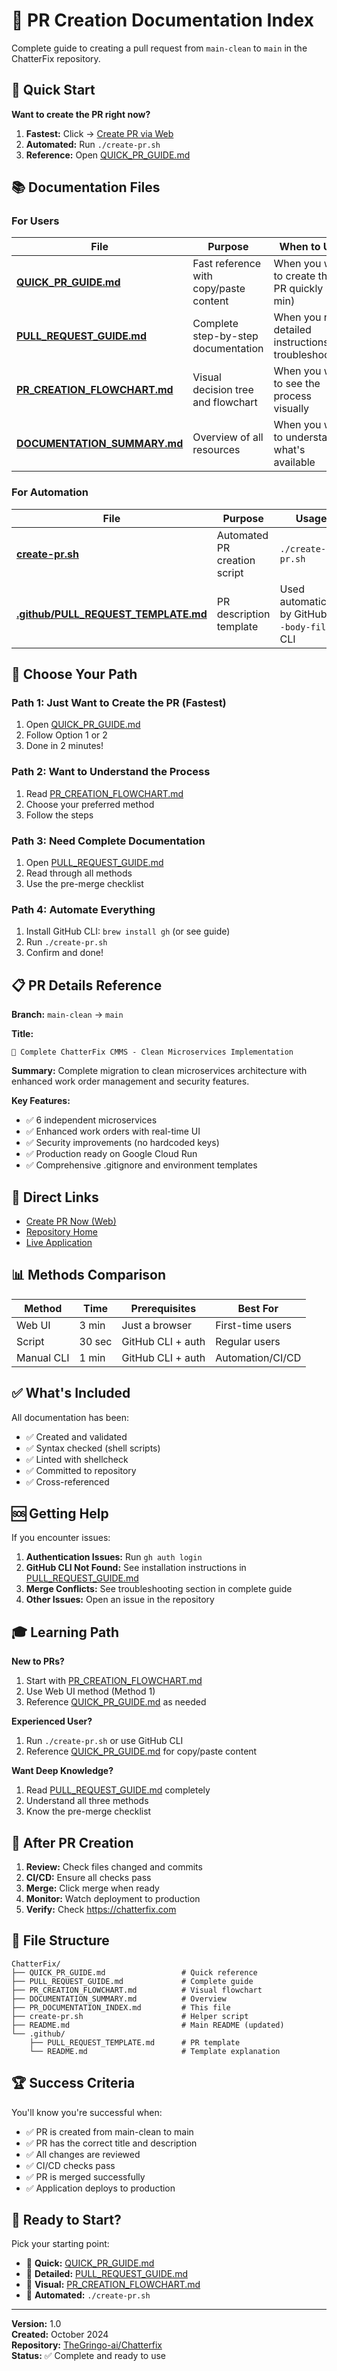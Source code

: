 # 📖 PR Creation Documentation Index

Complete guide to creating a pull request from `main-clean` to `main` in the ChatterFix repository.

## 🚀 Quick Start

**Want to create the PR right now?**

1. **Fastest:** Click → [Create PR via Web](https://github.com/TheGringo-ai/Chatterfix/compare/main...main-clean)
2. **Automated:** Run `./create-pr.sh`
3. **Reference:** Open [QUICK_PR_GUIDE.md](QUICK_PR_GUIDE.md)

## 📚 Documentation Files

### For Users

| File | Purpose | When to Use |
|------|---------|-------------|
| **[QUICK_PR_GUIDE.md](QUICK_PR_GUIDE.md)** | Fast reference with copy/paste content | When you want to create the PR quickly (2 min) |
| **[PULL_REQUEST_GUIDE.md](PULL_REQUEST_GUIDE.md)** | Complete step-by-step documentation | When you need detailed instructions or troubleshooting |
| **[PR_CREATION_FLOWCHART.md](PR_CREATION_FLOWCHART.md)** | Visual decision tree and flowchart | When you want to see the process visually |
| **[DOCUMENTATION_SUMMARY.md](DOCUMENTATION_SUMMARY.md)** | Overview of all resources | When you want to understand what's available |

### For Automation

| File | Purpose | Usage |
|------|---------|-------|
| **[create-pr.sh](create-pr.sh)** | Automated PR creation script | `./create-pr.sh` |
| **[.github/PULL_REQUEST_TEMPLATE.md](.github/PULL_REQUEST_TEMPLATE.md)** | PR description template | Used automatically by GitHub / `--body-file` in CLI |

## 🎯 Choose Your Path

### Path 1: Just Want to Create the PR (Fastest)
1. Open [QUICK_PR_GUIDE.md](QUICK_PR_GUIDE.md)
2. Follow Option 1 or 2
3. Done in 2 minutes!

### Path 2: Want to Understand the Process
1. Read [PR_CREATION_FLOWCHART.md](PR_CREATION_FLOWCHART.md)
2. Choose your preferred method
3. Follow the steps

### Path 3: Need Complete Documentation
1. Open [PULL_REQUEST_GUIDE.md](PULL_REQUEST_GUIDE.md)
2. Read through all methods
3. Use the pre-merge checklist

### Path 4: Automate Everything
1. Install GitHub CLI: `brew install gh` (or see guide)
2. Run `./create-pr.sh`
3. Confirm and done!

## 📋 PR Details Reference

**Branch:** `main-clean` → `main`

**Title:**
```
🎉 Complete ChatterFix CMMS - Clean Microservices Implementation
```

**Summary:**
Complete migration to clean microservices architecture with enhanced work order management and security features.

**Key Features:**
- ✅ 6 independent microservices
- ✅ Enhanced work orders with real-time UI
- ✅ Security improvements (no hardcoded keys)
- ✅ Production ready on Google Cloud Run
- ✅ Comprehensive .gitignore and environment templates

## 🔗 Direct Links

- [Create PR Now (Web)](https://github.com/TheGringo-ai/Chatterfix/compare/main...main-clean)
- [Repository Home](https://github.com/TheGringo-ai/Chatterfix)
- [Live Application](https://chatterfix.com)

## 📊 Methods Comparison

| Method | Time | Prerequisites | Best For |
|--------|------|---------------|----------|
| Web UI | 3 min | Just a browser | First-time users |
| Script | 30 sec | GitHub CLI + auth | Regular users |
| Manual CLI | 1 min | GitHub CLI + auth | Automation/CI/CD |

## ✅ What's Included

All documentation has been:
- ✅ Created and validated
- ✅ Syntax checked (shell scripts)
- ✅ Linted with shellcheck
- ✅ Committed to repository
- ✅ Cross-referenced

## 🆘 Getting Help

If you encounter issues:

1. **Authentication Issues:** Run `gh auth login`
2. **GitHub CLI Not Found:** See installation instructions in [PULL_REQUEST_GUIDE.md](PULL_REQUEST_GUIDE.md)
3. **Merge Conflicts:** See troubleshooting section in complete guide
4. **Other Issues:** Open an issue in the repository

## 🎓 Learning Path

**New to PRs?**
1. Start with [PR_CREATION_FLOWCHART.md](PR_CREATION_FLOWCHART.md)
2. Use Web UI method (Method 1)
3. Reference [QUICK_PR_GUIDE.md](QUICK_PR_GUIDE.md) as needed

**Experienced User?**
1. Run `./create-pr.sh` or use GitHub CLI
2. Reference [QUICK_PR_GUIDE.md](QUICK_PR_GUIDE.md) for copy/paste content

**Want Deep Knowledge?**
1. Read [PULL_REQUEST_GUIDE.md](PULL_REQUEST_GUIDE.md) completely
2. Understand all three methods
3. Know the pre-merge checklist

## 🔄 After PR Creation

1. **Review:** Check files changed and commits
2. **CI/CD:** Ensure all checks pass
3. **Merge:** Click merge when ready
4. **Monitor:** Watch deployment to production
5. **Verify:** Check https://chatterfix.com

## 📁 File Structure

```
ChatterFix/
├── QUICK_PR_GUIDE.md                 # Quick reference
├── PULL_REQUEST_GUIDE.md             # Complete guide
├── PR_CREATION_FLOWCHART.md          # Visual flowchart
├── DOCUMENTATION_SUMMARY.md          # Overview
├── PR_DOCUMENTATION_INDEX.md         # This file
├── create-pr.sh                      # Helper script
├── README.md                         # Main README (updated)
└── .github/
    ├── PULL_REQUEST_TEMPLATE.md      # PR template
    └── README.md                     # Template explanation
```

## 🏆 Success Criteria

You'll know you're successful when:
- ✅ PR is created from main-clean to main
- ✅ PR has the correct title and description
- ✅ All changes are reviewed
- ✅ CI/CD checks pass
- ✅ PR is merged successfully
- ✅ Application deploys to production

## 🎉 Ready to Start?

Pick your starting point:
- 🏃 **Quick:** [QUICK_PR_GUIDE.md](QUICK_PR_GUIDE.md)
- 📖 **Detailed:** [PULL_REQUEST_GUIDE.md](PULL_REQUEST_GUIDE.md)
- 🎨 **Visual:** [PR_CREATION_FLOWCHART.md](PR_CREATION_FLOWCHART.md)
- 🤖 **Automated:** `./create-pr.sh`

---

**Version:** 1.0  
**Created:** October 2024  
**Repository:** [TheGringo-ai/Chatterfix](https://github.com/TheGringo-ai/Chatterfix)  
**Status:** ✅ Complete and ready to use

